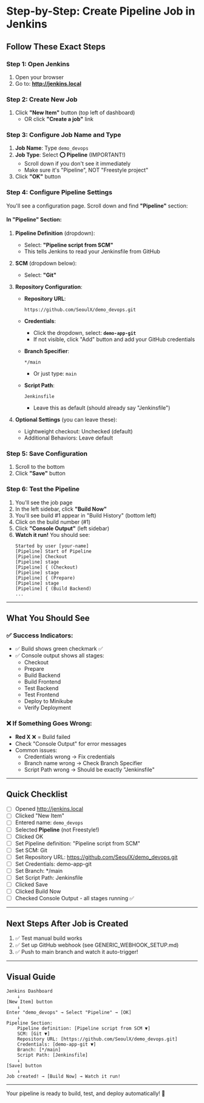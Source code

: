# Step-by-Step: Create Pipeline Job in Jenkins

## Follow These Exact Steps

### Step 1: Open Jenkins
1. Open your browser
2. Go to: **http://jenkins.local**

### Step 2: Create New Job
1. Click **"New Item"** button (top left of dashboard)
   - OR click **"Create a job"** link

### Step 3: Configure Job Name and Type
1. **Job Name**: Type `demo_devops`
2. **Job Type**: Select **⭕ Pipeline** (IMPORTANT!)
   - Scroll down if you don't see it immediately
   - Make sure it's "Pipeline", NOT "Freestyle project"
3. Click **"OK"** button

### Step 4: Configure Pipeline Settings

You'll see a configuration page. Scroll down and find **"Pipeline"** section:

#### In "Pipeline" Section:

1. **Pipeline Definition** (dropdown):
   - Select: **"Pipeline script from SCM"**
   - This tells Jenkins to read your Jenkinsfile from GitHub

2. **SCM** (dropdown below):
   - Select: **"Git"**

3. **Repository Configuration**:
   - **Repository URL**: 
     ```
     https://github.com/SeoulX/demo_devops.git
     ```
   - **Credentials**: 
     - Click the dropdown, select: **`demo-app-git`**
     - If not visible, click "Add" button and add your GitHub credentials
   
   - **Branch Specifier**: 
     ```
     */main
     ```
     - Or just type: `main`
   
   - **Script Path**: 
     ```
     Jenkinsfile
     ```
     - Leave this as default (should already say "Jenkinsfile")

4. **Optional Settings** (you can leave these):
   - Lightweight checkout: Unchecked (default)
   - Additional Behaviors: Leave default

### Step 5: Save Configuration
1. Scroll to the bottom
2. Click **"Save"** button

### Step 6: Test the Pipeline
1. You'll see the job page
2. In the left sidebar, click **"Build Now"**
3. You'll see build #1 appear in "Build History" (bottom left)
4. Click on the build number (#1)
5. Click **"Console Output"** (left sidebar)
6. **Watch it run!** You should see:
   ```
   Started by user [your-name]
   [Pipeline] Start of Pipeline
   [Pipeline] Checkout
   [Pipeline] stage
   [Pipeline] { (Checkout)
   [Pipeline] stage
   [Pipeline] { (Prepare)
   [Pipeline] stage
   [Pipeline] { (Build Backend)
   ...
   ```

---

## What You Should See

### ✅ Success Indicators:
- ✅ Build shows green checkmark ✅
- ✅ Console output shows all stages:
  - Checkout
  - Prepare  
  - Build Backend
  - Build Frontend
  - Test Backend
  - Test Frontend
  - Deploy to Minikube
  - Verify Deployment

### ❌ If Something Goes Wrong:
- **Red X** ❌ = Build failed
- Check "Console Output" for error messages
- Common issues:
  - Credentials wrong → Fix credentials
  - Branch name wrong → Check Branch Specifier
  - Script Path wrong → Should be exactly "Jenkinsfile"

---

## Quick Checklist

- [ ] Opened http://jenkins.local
- [ ] Clicked "New Item"
- [ ] Entered name: `demo_devops`
- [ ] Selected **Pipeline** (not Freestyle!)
- [ ] Clicked OK
- [ ] Set Pipeline definition: "Pipeline script from SCM"
- [ ] Set SCM: Git
- [ ] Set Repository URL: https://github.com/SeoulX/demo_devops.git
- [ ] Set Credentials: demo-app-git
- [ ] Set Branch: */main
- [ ] Set Script Path: Jenkinsfile
- [ ] Clicked Save
- [ ] Clicked Build Now
- [ ] Checked Console Output - all stages running ✅

---

## Next Steps After Job is Created

1. ✅ Test manual build works
2. ✅ Set up GitHub webhook (see GENERIC_WEBHOOK_SETUP.md)
3. ✅ Push to main branch and watch it auto-trigger!

---

## Visual Guide

```
Jenkins Dashboard
    ↓
[New Item] button
    ↓
Enter "demo_devops" → Select "Pipeline" → [OK]
    ↓
Pipeline Section:
    Pipeline definition: [Pipeline script from SCM ▼]
    SCM: [Git ▼]
    Repository URL: [https://github.com/SeoulX/demo_devops.git]
    Credentials: [demo-app-git ▼]
    Branch: [*/main]
    Script Path: [Jenkinsfile]
    ↓
[Save] button
    ↓
Job created! → [Build Now] → Watch it run!
```

---

Your pipeline is ready to build, test, and deploy automatically! 🚀

